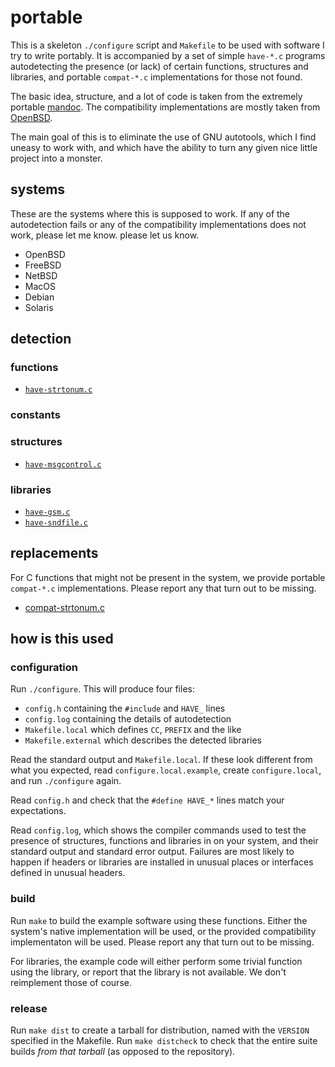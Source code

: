# portable

This is a skeleton `./configure` script and `Makefile`
to be used with software I try to write portably.
It is accompanied by a set of simple `have-*.c` programs autodetecting
the presence (or lack) of certain functions, structures and libraries,
and portable `compat-*.c` implementations for those not found.

The basic idea, structure, and a lot of code is taken from
the extremely portable [mandoc](http://mandoc.bsd.lv/).
The compatibility implementations are mostly taken from
[OpenBSD](http://cvsweb.openbsd.org/).

The main goal of this is to eliminate the use of GNU autotools,
which I find uneasy to work with, and which have the ability
to turn any given nice little project into a monster.

## systems

These are the systems where this is supposed to work.
If any of the autodetection fails or any of the compatibility
implementations does not work, please let me know.
please let us know.

* OpenBSD
* FreeBSD
* NetBSD
* MacOS
* Debian
* Solaris

## detection

### functions

* [`have-strtonum.c`](have-strtonum.c)

### constants

### structures

* [`have-msgcontrol.c`](have-msgcontrol.c)

### libraries

* [`have-gsm.c`](have-gsm.c)
* [`have-sndfile.c`](have-sndfile.c)

## replacements

For C functions that might not be present in the system,
we provide portable `compat-*.c` implementations.
Please report any that turn out to be missing.

* [compat-strtonum.c](compat-strtonum.c)

## how is this used

### configuration

Run `./configure`. This will produce four files:

* `config.h` containing the `#include` and `HAVE_` lines
* `config.log` containing the details of autodetection
* `Makefile.local` which defines `CC`, `PREFIX` and the like
* `Makefile.external` which describes the detected libraries

Read the standard output and `Makefile.local`.
If these look different from what you expected,
read `configure.local.example`, create `configure.local`,
and run `./configure` again.

Read `config.h` and check that the `#define HAVE_*` lines
match your expectations.

Read `config.log`, which shows the compiler commands used to test
the presence of structures, functions and libraries in on your system,
and their standard output and standard error output.
Failures are most likely to happen
if headers or libraries are installed in unusual places
or interfaces defined in unusual headers.

### build

Run `make` to build the example software using these functions.
Either the system's native implementation will be used,
or the provided compatibility implementaton will be used.
Please report any that turn out to be missing.

For libraries, the example code will either perform some
trivial function using the library, or report that the library
is not available. We don't reimplement those of course.

### release

Run `make dist` to create a tarball for distribution,
named with the `VERSION` specified in the Makefile.
Run `make distcheck` to check that the entire suite
builds *from that tarball* (as opposed to the repository).

